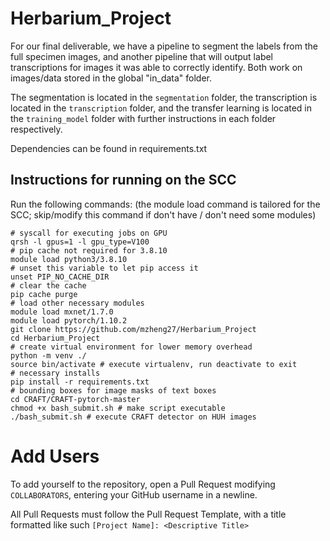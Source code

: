 # Herbarium_Project

For our final deliverable, we have a pipeline to segment the labels from the full specimen images, and another pipeline that will output label transcriptions
for images it was able to correctly identify. Both work on images/data stored in the global "in_data" folder. 

The segmentation is located in the `segmentation` folder, the transcription is located in the `transcription` folder, and the transfer learning is located in the `training_model` folder with further instructions in each
folder respectively. 

Dependencies can be found in requirements.txt

## Instructions for running on the SCC
Run the following commands: (the module load command is tailored for the SCC; skip/modify this command if don't have / don't need some modules)

```
# syscall for executing jobs on GPU
qrsh -l gpus=1 -l gpu_type=V100
# pip cache not required for 3.8.10
module load python3/3.8.10
# unset this variable to let pip access it
unset PIP_NO_CACHE_DIR
# clear the cache
pip cache purge
# load other necessary modules
module load mxnet/1.7.0
module load pytorch/1.10.2
git clone https://github.com/mzheng27/Herbarium_Project
cd Herbarium_Project
# create virtual environment for lower memory overhead
python -m venv ./
source bin/activate # execute virtualenv, run deactivate to exit
# necessary installs
pip install -r requirements.txt
# bounding boxes for image masks of text boxes
cd CRAFT/CRAFT-pytorch-master
chmod +x bash_submit.sh # make script executable
./bash_submit.sh # execute CRAFT detector on HUH images

```

# Add Users
To add yourself to the repository, open a Pull Request modifying `COLLABORATORS`, entering your GitHub username in a newline.

All Pull Requests must follow the Pull Request Template, with a title formatted like such `[Project Name]: <Descriptive Title>`
